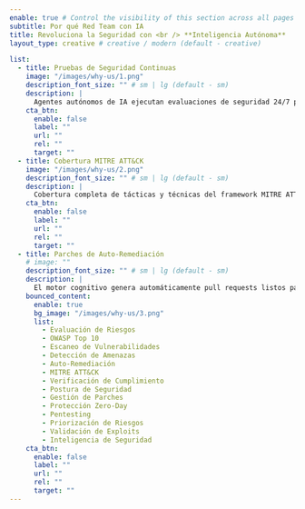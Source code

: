 ```yaml
---
enable: true # Control the visibility of this section across all pages where it is used
subtitle: Por qué Red Team con IA
title: Revoluciona la Seguridad con <br /> **Inteligencia Autónoma**
layout_type: creative # creative / modern (default - creative)

list:
  - title: Pruebas de Seguridad Continuas
    image: "/images/why-us/1.png"
    description_font_size: "" # sm | lg (default - sm)
    description: |
      Agentes autónomos de IA ejecutan evaluaciones de seguridad 24/7 para identificar vulnerabilidades antes que los atacantes, eliminando la sobrecarga de pruebas manuales.
    cta_btn:
      enable: false
      label: ""
      url: ""
      rel: ""
      target: ""
  - title: Cobertura MITRE ATT&CK
    image: "/images/why-us/2.png"
    description_font_size: "" # sm | lg (default - sm)
    description: |
      Cobertura completa de tácticas y técnicas del framework MITRE ATT&CK para simular escenarios de ataque del mundo real con modelado integral de amenazas.
    cta_btn:
      enable: false
      label: ""
      url: ""
      rel: ""
      target: ""
  - title: Parches de Auto-Remediación
    # image: ""
    description_font_size: "" # sm | lg (default - sm)
    description: |
      El motor cognitivo genera automáticamente pull requests listos para fusionar y parches de Infrastructure-as-Code que resuelven hallazgos antes de que escalen.
    bounced_content:
      enable: true
      bg_image: "/images/why-us/3.png"
      list:
        - Evaluación de Riesgos
        - OWASP Top 10
        - Escaneo de Vulnerabilidades
        - Detección de Amenazas
        - Auto-Remediación
        - MITRE ATT&CK
        - Verificación de Cumplimiento
        - Postura de Seguridad
        - Gestión de Parches
        - Protección Zero-Day
        - Pentesting
        - Priorización de Riesgos
        - Validación de Exploits
        - Inteligencia de Seguridad
    cta_btn:
      enable: false
      label: ""
      url: ""
      rel: ""
      target: ""
---
```

